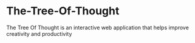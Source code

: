 # The-Tree-Of-Thought
The Tree Of Thought is an interactive web application that helps improve creativity and productivity 
